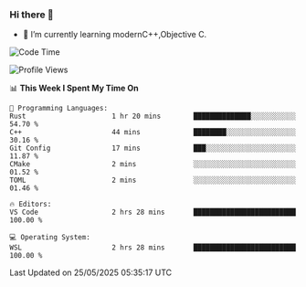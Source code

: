 ### Hi there 👋
- 🌱 I’m currently learning modernC++,Objective C.
<!--
**Asukaki7/Asukaki7** is a ✨ _special_ ✨ repository because its `README.md` (this file) appears on your GitHub profile.

Here are some ideas to get you started:

- 🔭 I’m currently working on ...
- 🌱 I’m currently learning ...
- 👯 I’m looking to collaborate on ...
- 🤔 I’m looking for help with ...
- 💬 Ask me about ...
- 📫 How to reach me: ...
- 😄 Pronouns: ...
- ⚡ Fun fact: ...
-->
<!--START_SECTION:waka-->
![Code Time](http://img.shields.io/badge/Code%20Time-542%20hrs%207%20mins-blue)

![Profile Views](http://img.shields.io/badge/Profile%20Views-0-blue)

📊 **This Week I Spent My Time On** 

```text
💬 Programming Languages: 
Rust                     1 hr 20 mins        ██████████████░░░░░░░░░░░   54.70 % 
C++                      44 mins             ████████░░░░░░░░░░░░░░░░░   30.16 % 
Git Config               17 mins             ███░░░░░░░░░░░░░░░░░░░░░░   11.87 % 
CMake                    2 mins              ░░░░░░░░░░░░░░░░░░░░░░░░░   01.52 % 
TOML                     2 mins              ░░░░░░░░░░░░░░░░░░░░░░░░░   01.46 % 

🔥 Editors: 
VS Code                  2 hrs 28 mins       █████████████████████████   100.00 % 

💻 Operating System: 
WSL                      2 hrs 28 mins       █████████████████████████   100.00 % 
```


 Last Updated on 25/05/2025 05:35:17 UTC
<!--END_SECTION:waka-->
